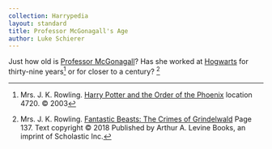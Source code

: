 ```yaml
---
collection: Harrypedia
layout: standard
title: Professor McGonagall's Age
author: Luke Schierer
---
```


Just how old is [Professor McGonagall][McGonagall]? Has she worked at
[Hogwarts] for thirty-nine years[^231003-2] or for closer to a century?
[^231003-3]

[Hogwarts]: /Harrypedia/Hogwarts/
[McGonagall]: /Harrypedia/people/McGonagall/Minerva/

[^231003-2]:
    Mrs. J. K. Rowling.
    [Harry Potter and the Order of the Phoenix]
    location 4720. © 2003

[^231003-3]:
    Mrs. J. K. Rowling.
    [Fantastic Beasts: The Crimes of Grindelwald]
    Page 137. Text copyright © 2018 Published by
    Arthur A. Levine Books, an imprint of Scholastic Inc.

[Harry Potter and the Order of the Phoenix]: https://www.librarything.com/work/115
[Fantastic Beasts: The Crimes of Grindelwald]: https://www.librarything.com/work/21740108
